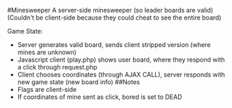 #Minesweeper
A server-side minesweeper (so leader boards are valid)
(Couldn't be client-side because they could cheat to see the entire board)

Game State:
- Server generates valid board, sends client stripped version (where mines are unknown)
- Javascript client (play.php) shows user board, where they respond with a click through request.php
- Client chooses coordinates (through AJAX CALL), server responds with new game state (new board info)
##Notes
- Flags are client-side
- If coordinates of mine sent as click, bored is set to DEAD